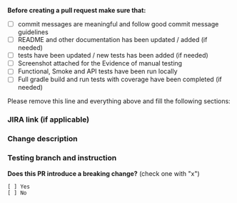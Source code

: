 **Before creating a pull request make sure that:**

- [ ] commit messages are meaningful and follow good commit message guidelines
- [ ] README and other documentation has been updated / added (if needed)
- [ ] tests have been updated / new tests has been added (if needed)
- [ ] Screenshot attached for the Evidence of manual testing
- [ ] Functional, Smoke and API tests have been run locally
- [ ] Full gradle build and run tests with coverage have been completed (if needed)

Please remove this line and everything above and fill the following sections:


### JIRA link (if applicable) ###



### Change description ###



### Testing branch and instruction ###



**Does this PR introduce a breaking change?** (check one with "x")

```
[ ] Yes
[ ] No
```
